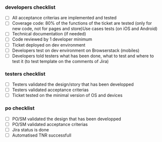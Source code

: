 ### developers checklist

- [ ] All acceptance criterias are implemented and tested
- [ ] Coverage code: 80% of the functions of the ticket are tested (only for new code, not for pages and store)Use cases tests (on iOS and Android)
- [ ] Technical documentation (if needed)
- [ ] Code reviewed by 1 developer minimum
- [ ] Ticket deployed on dev environment
- [ ] Developers test on dev environment on Browserstack (mobiles)
- [ ] Developers told testers what has been done, what to test and where to test it (to test template on the comments of Jira)

### testers checklist

- [ ] Testers validated the design/story that has been developped
- [ ] Testers validated acceptance criterias
- [ ] Ticket tested on the minimal version of OS and devices

### po checklist

- [ ] PO/SM validated the design that has been developped
- [ ] PO/SM validated acceptance criterias
- [ ] Jira status is done
- [ ] Automatised TNR successfull
